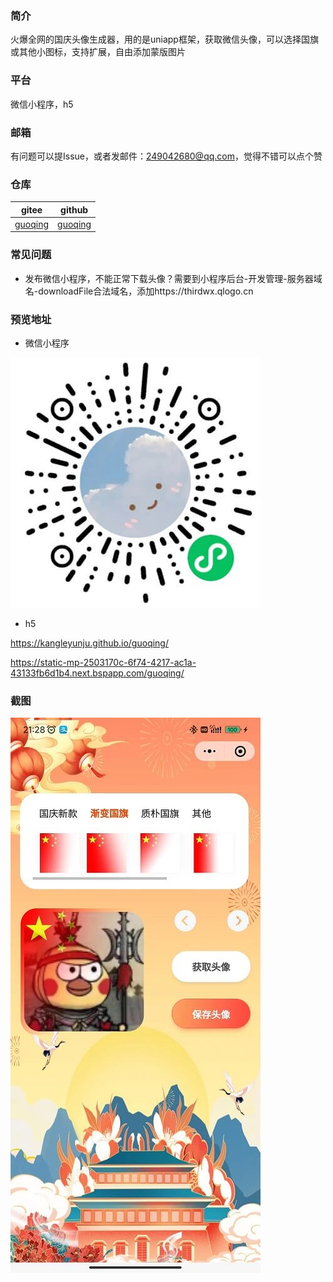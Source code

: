### 简介
火爆全网的国庆头像生成器，用的是uniapp框架，获取微信头像，可以选择国旗或其他小图标，支持扩展，自由添加蒙版图片

### 平台
微信小程序，h5

### 邮箱
有问题可以提Issue，或者发邮件：249042680@qq.com，觉得不错可以点个赞

### 仓库
| gitee | github |
| --- | --- |
| [guoqing](https://gitee.com/kangleyunju/guoqing) | [guoqing](https://github.com/kangleyunju/guoqing) |

### 常见问题
* 发布微信小程序，不能正常下载头像？需要到小程序后台-开发管理-服务器域名-downloadFile合法域名，添加https://thirdwx.qlogo.cn

### 预览地址
* 微信小程序

![微信小程序](/images/1.jpg)
* h5

https://kangleyunju.github.io/guoqing/

https://static-mp-2503170c-6f74-4217-ac1a-43133fb6d1b4.next.bspapp.com/guoqing/

### 截图
![demo](/images/2.jpg)
